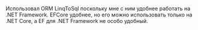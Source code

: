 Использовал ORM LinqToSql поскольку мне с ним удобнее работать на .NET Framework. EFCore удобнее, но его можно использовать только на .NET Core, a EF для .NET Framework не особо удобный.
